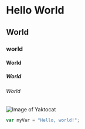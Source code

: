 # Hello World
## World
### world
#### World
##### World
###### World

![Image of Yaktocat](https://octodex.github.com/images/yaktocat.png)

``` javascript
var myVar = "Hello, world!";
```
